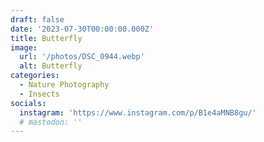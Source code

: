 ```yaml
---
draft: false
date: '2023-07-30T00:00:00.000Z'
title: Butterfly
image:
  url: '/photos/DSC_0944.webp'
  alt: Butterfly
categories:
  - Nature Photography
  - Insects
socials:
  instagram: 'https://www.instagram.com/p/B1e4aMNB8gu/'
  # mastodon: ''
---
```


